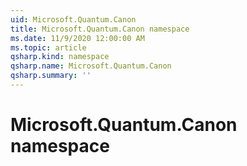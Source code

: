 ```yaml
---
uid: Microsoft.Quantum.Canon
title: Microsoft.Quantum.Canon namespace
ms.date: 11/9/2020 12:00:00 AM
ms.topic: article
qsharp.kind: namespace
qsharp.name: Microsoft.Quantum.Canon
qsharp.summary: ''
---
```


# Microsoft.Quantum.Canon namespace




